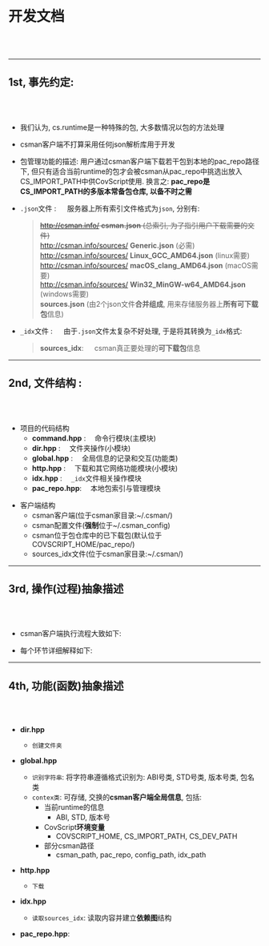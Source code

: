 # 开发文档
<br></br>
***
## 1st, 事先约定:
<br></br>

* 我们认为, cs.runtime是一种特殊的包, 大多数情况以包的方法处理
* csman客户端不打算采用任何json解析库用于开发
* 包管理功能的描述: 用户通过csman客户端下载若干包到本地的pac_repo路径下, 但只有适合当前runtime的包才会被csman从pac_repo中挑选出放入CS_IMPORT_PATH中供CovScript使用. 换言之: **pac_repo是CS_IMPORT_PATH的多版本常备包仓库, 以备不时之需** 

* `.json`文件 : &emsp; 服务器上所有索引文件格式为`json`, 分别有:
    > ~~http://csman.info/ **csman.json** (总索引, 为了指引用户下载需要的文件)~~  
    http://csman.info/sources/ **Generic.json** (必需)  
    http://csman.info/sources/ **Linux_GCC_AMD64.json** (linux需要)  
    http://csman.info/sources/ **macOS_clang_AMD64.json** (macOS需要)  
    http://csman.info/sources/ **Win32_MinGW-w64_AMD64.json** (windows需要)  
    **sources.json** (由2个json文件**合并组成**, 用来存储服务器上**所有可下载包**信息)  


* `_idx`文件 : &emsp; 由于`.json`文件太复杂不好处理, 于是将其转换为`_idx`格式:
    > **sources_idx**:  &emsp; csman真正要处理的**可下载包**信息
***
## 2nd, 文件结构 :
<br></br>
* 项目的代码结构
  + **command.hpp** :&emsp; 命令行模块(主模块)
  + **dir.hpp**     :&emsp; 文件夹操作(小模块)
  + **global.hpp**  :&emsp; 全局信息的记录和交互(功能类)
  + **http.hpp**    :&emsp; 下载和其它网络功能模块(小模块)
  + **idx.hpp**     :&emsp;  `_idx`文件相关操作模块
  + **pac_repo.hpp**:&emsp; 本地包索引与管理模块

+ 客户端结构
  + csman客户端(位于csman家目录:~/.csman/)
  + csman配置文件(**强制**位于~/.csman_config)
  + csman位于包仓库中的已下载包(默认位于COVSCRIPT_HOME/pac_repo/)
  + sources_idx文件(位于csman家目录:~/.csman/)
***
## 3rd, 操作(过程)抽象描述
<br></br>
* csman客户端执行流程大致如下:
  

* 每个环节详细解释如下:


***
## 4th, 功能(函数)抽象描述
<br></br>
+ **dir.hpp**
    + `创建文件夹`


+ **global.hpp**
    + `识别字符串`: 将字符串遵循格式识别为: ABI号类, STD号类, 版本号类, 包名类
    + `contex类`: 可存储, 交换的**csman客户端全局信息**, 包括:
        + 当前runtime的信息
            + ABI, STD, 版本号
        + CovScript**环境变量**
            + COVSCRIPT_HOME, CS_IMPORT_PATH, CS_DEV_PATH
        + 部分csman路径
            + csman_path, pac_repo, config_path, idx_path

+ **http.hpp**
    + `下载`


+ **idx.hpp**
    + `读取sources_idx`: 读取内容并建立**依赖图**结构


+ **pac_repo.hpp**: